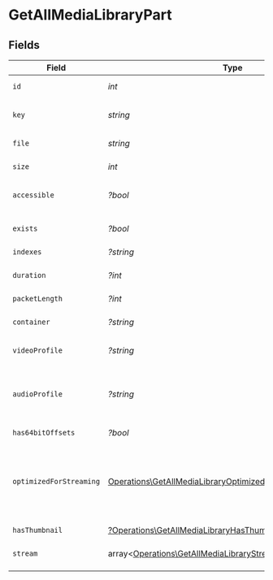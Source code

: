# GetAllMediaLibraryPart


## Fields

| Field                                                                                                                                      | Type                                                                                                                                       | Required                                                                                                                                   | Description                                                                                                                                | Example                                                                                                                                    |
| ------------------------------------------------------------------------------------------------------------------------------------------ | ------------------------------------------------------------------------------------------------------------------------------------------ | ------------------------------------------------------------------------------------------------------------------------------------------ | ------------------------------------------------------------------------------------------------------------------------------------------ | ------------------------------------------------------------------------------------------------------------------------------------------ |
| `id`                                                                                                                                       | *int*                                                                                                                                      | :heavy_check_mark:                                                                                                                         | Unique part identifier.                                                                                                                    | 418385                                                                                                                                     |
| `key`                                                                                                                                      | *string*                                                                                                                                   | :heavy_check_mark:                                                                                                                         | Key to access this part.                                                                                                                   | /library/parts/418385/1735864239/file.mkv                                                                                                  |
| `file`                                                                                                                                     | *string*                                                                                                                                   | :heavy_check_mark:                                                                                                                         | File path for the part.                                                                                                                    | /mnt/Movies_1/W/Wicked (2024).mkv                                                                                                          |
| `size`                                                                                                                                     | *int*                                                                                                                                      | :heavy_check_mark:                                                                                                                         | File size in bytes.                                                                                                                        | 30649952104                                                                                                                                |
| `accessible`                                                                                                                               | *?bool*                                                                                                                                    | :heavy_minus_sign:                                                                                                                         | Indicates if the part is accessible.                                                                                                       | true                                                                                                                                       |
| `exists`                                                                                                                                   | *?bool*                                                                                                                                    | :heavy_minus_sign:                                                                                                                         | Indicates if the part exists.                                                                                                              | true                                                                                                                                       |
| `indexes`                                                                                                                                  | *?string*                                                                                                                                  | :heavy_minus_sign:                                                                                                                         | N/A                                                                                                                                        | sd                                                                                                                                         |
| `duration`                                                                                                                                 | *?int*                                                                                                                                     | :heavy_minus_sign:                                                                                                                         | Duration of the part in milliseconds.                                                                                                      | 9610350                                                                                                                                    |
| `packetLength`                                                                                                                             | *?int*                                                                                                                                     | :heavy_minus_sign:                                                                                                                         | N/A                                                                                                                                        | 188                                                                                                                                        |
| `container`                                                                                                                                | *?string*                                                                                                                                  | :heavy_minus_sign:                                                                                                                         | Container format of the part.                                                                                                              | mkv                                                                                                                                        |
| `videoProfile`                                                                                                                             | *?string*                                                                                                                                  | :heavy_minus_sign:                                                                                                                         | Video profile for the part.                                                                                                                | main 10                                                                                                                                    |
| `audioProfile`                                                                                                                             | *?string*                                                                                                                                  | :heavy_minus_sign:                                                                                                                         | The audio profile used for the media (e.g., DTS, Dolby Digital, etc.).                                                                     | dts                                                                                                                                        |
| `has64bitOffsets`                                                                                                                          | *?bool*                                                                                                                                    | :heavy_minus_sign:                                                                                                                         | N/A                                                                                                                                        | false                                                                                                                                      |
| `optimizedForStreaming`                                                                                                                    | [Operations\GetAllMediaLibraryOptimizedForStreaming1\|bool\|null](../../Models/Operations/GetAllMediaLibraryLibraryOptimizedForStreaming.md) | :heavy_minus_sign:                                                                                                                         | Has this media been optimized for streaming. NOTE: This can be 0, 1, false or true                                                         |                                                                                                                                            |
| `hasThumbnail`                                                                                                                             | [?Operations\GetAllMediaLibraryHasThumbnail](../../Models/Operations/GetAllMediaLibraryHasThumbnail.md)                                    | :heavy_minus_sign:                                                                                                                         | N/A                                                                                                                                        | 1                                                                                                                                          |
| `stream`                                                                                                                                   | array<[Operations\GetAllMediaLibraryStream](../../Models/Operations/GetAllMediaLibraryStream.md)>                                          | :heavy_minus_sign:                                                                                                                         | An array of streams for this part.                                                                                                         |                                                                                                                                            |
